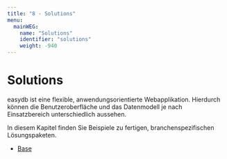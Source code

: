 ```yaml
---
title: "8 - Solutions"
menu:
  mainWEG:
    name: "Solutions"
    identifier: "solutions"
    weight: -940
---
```

# Solutions

easydb ist eine flexible, anwendungsorientierte Webapplikation. Hierdurch können die Benutzeroberfläche und das Datenmodell je nach Einsatzbereich unterschiedlich aussehen.

In diesem Kapitel finden Sie Beispiele zu fertigen, branchenspezifischen Lösungspaketen.

* [Base](base)

